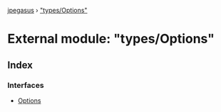 [jpegasus](../README.md) › ["types/Options"](_types_options_.md)

# External module: "types/Options"

## Index

### Interfaces

* [Options](../interfaces/_types_options_.options.md)
